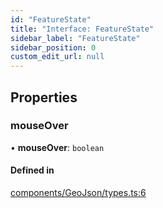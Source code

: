 ```yaml
---
id: "FeatureState"
title: "Interface: FeatureState"
sidebar_label: "FeatureState"
sidebar_position: 0
custom_edit_url: null
---
```


## Properties

### mouseOver

• **mouseOver**: `boolean`

#### Defined in

[components/GeoJson/types.ts:6](https://github.com/rob-blackbourn/jetblack-map/blob/f016176/src/components/GeoJson/types.ts#L6)
